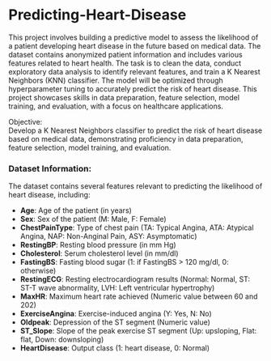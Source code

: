 # Predicting-Heart-Disease
This project involves building a predictive model to assess the likelihood of a patient developing heart disease in the future based on medical data. The dataset contains anonymized patient information and includes various features related to heart health. The task is to clean the data, conduct exploratory data analysis to identify relevant features, and train a K Nearest Neighbors (KNN) classifier. The model will be optimized through hyperparameter tuning to accurately predict the risk of heart disease. This project showcases skills in data preparation, feature selection, model training, and evaluation, with a focus on healthcare applications.

Objective:  
Develop a K Nearest Neighbors classifier to predict the risk of heart disease based on medical data, demonstrating proficiency in data preparation, feature selection, model training, and evaluation.

### Dataset Information:  
The dataset contains several features relevant to predicting the likelihood of heart disease, including:

- **Age**: Age of the patient (in years)
- **Sex**: Sex of the patient (M: Male, F: Female)
- **ChestPainType**: Type of chest pain (TA: Typical Angina, ATA: Atypical Angina, NAP: Non-Anginal Pain, ASY: Asymptomatic)
- **RestingBP**: Resting blood pressure (in mm Hg)
- **Cholesterol**: Serum cholesterol level (in mm/dl)
- **FastingBS**: Fasting blood sugar (1: if FastingBS > 120 mg/dl, 0: otherwise)
- **RestingECG**: Resting electrocardiogram results (Normal: Normal, ST: ST-T wave abnormality, LVH: Left ventricular hypertrophy)
- **MaxHR**: Maximum heart rate achieved (Numeric value between 60 and 202)
- **ExerciseAngina**: Exercise-induced angina (Y: Yes, N: No)
- **Oldpeak**: Depression of the ST segment (Numeric value)
- **ST_Slope**: Slope of the peak exercise ST segment (Up: upsloping, Flat: flat, Down: downsloping)
- **HeartDisease**: Output class (1: heart disease, 0: Normal)
